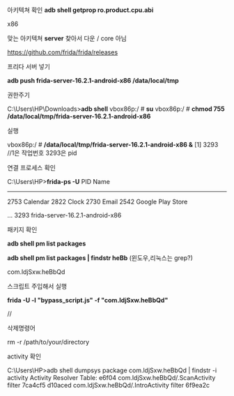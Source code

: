 # 

아키텍쳐 확인
**adb shell getprop ro.product.cpu.abi**

x86

맞는 아키텍쳐 **server** 찾아서 다운 / core 아님

https://github.com/frida/frida/releases

프리다 서버 넣기

**adb push frida-server-16.2.1-android-x86 /data/local/tmp**

권한주기

C:\Users\HP\Downloads>**adb shell**
vbox86p:/ # **su**
vbox86p:/ # **chmod 755 /data/local/tmp/frida-server-16.2.1-android-x86**

실행

vbox86p:/ # **/data/local/tmp/frida-server-16.2.1-android-x86 &**
[1] 3293   //1은 작업번호 3293은 pid

연결 프로세스 확인

C:\Users\HP>**frida-ps -U**
PID  Name

---

2753  Calendar
2822  Clock
2730  Email
2542  Google Play Store

…
3293  frida-server-16.2.1-android-x86

패키지 확인

**adb shell pm list packages**

**adb shell pm list packages | findstr heBb** (윈도우,리눅스는 grep?)

com.ldjSxw.heBbQd

스크립트 주입해서 실행

**frida -U -l "bypass_script.js" -f "com.ldjSxw.heBbQd"**

//

삭제명령어 

rm -r /path/to/your/directory

activity 확인

C:\Users\HP>adb shell dumpsys package com.ldjSxw.heBbQd | findstr -i activity
Activity Resolver Table:
e6f04 com.ldjSxw.heBbQd/.ScanActivity filter 7ca4cf5
d10aced com.ldjSxw.heBbQd/.IntroActivity filter 6f9ea2c
